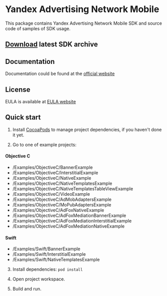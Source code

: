 # Yandex Advertising Network Mobile
This package contains Yandex Advertising Network Mobile SDK and source code of samples of SDK usage.

## [**Download**](https://storage.mds.yandex.net/get-ads-mobile-sdk/332493/YandexMobileAds-2.9.1-ios-c5e820ac-aa24-480e-bdb6-063c54c7ac74.zip) latest SDK archive

## Documentation
Documentation could be found at the [official website][DOCUMENTATION]

## License
EULA is available at [EULA website][LICENSE] 

## Quick start
1. Install [CocoaPods] to manage project dependencies, if you haven't done it yet.

2. Go to one of example projects:
#### Objective C
  * /Examples/ObjectiveC/BannerExample
  * /Examples/ObjectiveC/InterstitialExample
  * /Examples/ObjectiveC/NativeExample
  * /Examples/ObjectiveC/NativeTemplatesExample
  * /Examples/ObjectiveC/NativeTemplatesTableViewExample
  * /Examples/ObjectiveC/VideoExample
  * /Examples/ObjectiveC/AdMobAdaptersExample
  * /Examples/ObjectiveC/MoPubAdaptersExample
  * /Examples/ObjectiveC/AdFoxNativeExample
  * /Examples/ObjectiveC/AdFoxMediationBannerExample
  * /Examples/ObjectiveC/AdFoxMediationInterstitialExample
  * /Examples/ObjectiveC/AdFoxMediationNativeExample
  
#### Swift
  * /Examples/Swift/BannerExample
  * /Examples/Swift/InterstitialExample
  * /Examples/Swift/NativeTemplatesExample

3. Install dependencies:
```pod install```

4. Open project workspace.

5. Build and run.

[DOCUMENTATION]: https://tech.yandex.ru/mobile-ads/
[LICENSE]: https://yandex.com/legal/mobileads_sdk_agreement/
[CocoaPods]: http://cocoapods.org/
